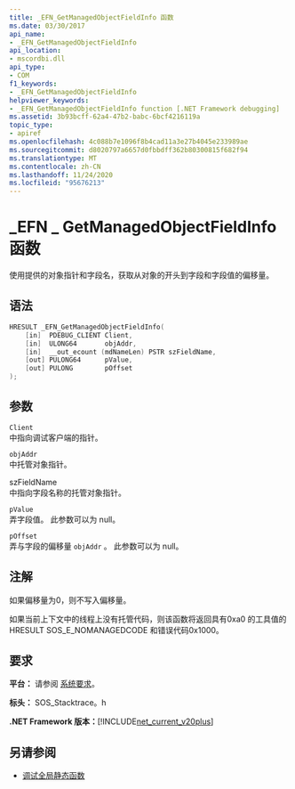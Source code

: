```yaml
---
title: _EFN_GetManagedObjectFieldInfo 函数
ms.date: 03/30/2017
api_name:
- _EFN_GetManagedObjectFieldInfo
api_location:
- mscordbi.dll
api_type:
- COM
f1_keywords:
- _EFN_GetManagedObjectFieldInfo
helpviewer_keywords:
- _EFN_GetManagedObjectFieldInfo function [.NET Framework debugging]
ms.assetid: 3b93bcff-62a4-47b2-babc-6bcf4216119a
topic_type:
- apiref
ms.openlocfilehash: 4c088b7e1096f8b4cad11a3e27b4045e233989ae
ms.sourcegitcommit: d8020797a6657d0fbbdff362b80300815f682f94
ms.translationtype: MT
ms.contentlocale: zh-CN
ms.lasthandoff: 11/24/2020
ms.locfileid: "95676213"
---
```

# <a name="_efn_getmanagedobjectfieldinfo-function"></a>\_EFN \_ GetManagedObjectFieldInfo 函数

使用提供的对象指针和字段名，获取从对象的开头到字段和字段值的偏移量。  
  
## <a name="syntax"></a>语法  
  
```cpp  
HRESULT _EFN_GetManagedObjectFieldInfo(  
    [in]  PDEBUG_CLIENT Client,  
    [in]  ULONG64       objAddr,  
    [in]  __out_ecount (mdNameLen) PSTR szFieldName,  
    [out] PULONG64      pValue,  
    [out] PULONG        pOffset  
);  
```  
  
## <a name="parameters"></a>参数  

 `Client`  
 中指向调试客户端的指针。  
  
 `objAddr`  
 中托管对象指针。  
  
 szFieldName  
 中指向字段名称的托管对象指针。  
  
 `pValue`  
 弄字段值。 此参数可以为 null。  
  
 `pOffset`  
 弄与字段的偏移量 `objAddr` 。 此参数可以为 null。  
  
## <a name="remarks"></a>注解  

 如果偏移量为0，则不写入偏移量。  
  
 如果当前上下文中的线程上没有托管代码，则该函数将返回具有0xa0 的工具值的 HRESULT SOS_E_NOMANAGEDCODE 和错误代码0x1000。  
  
## <a name="requirements"></a>要求  

 **平台：** 请参阅 [系统要求](../../get-started/system-requirements.md)。  
  
 **标头：** SOS_Stacktrace。h  
  
 **.NET Framework 版本：**[!INCLUDE[net_current_v20plus](../../../../includes/net-current-v20plus-md.md)]  
  
## <a name="see-also"></a>另请参阅

- [调试全局静态函数](debugging-global-static-functions.md)
